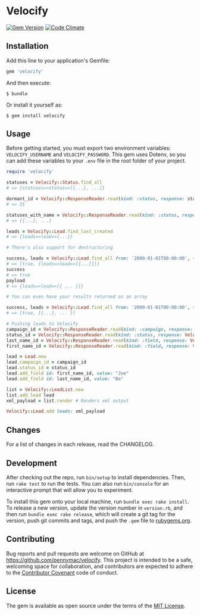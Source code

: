 # Velocify
[![Gem Version](https://badge.fury.io/rb/velocify.svg)](http://badge.fury.io/rb/velocify)
[![Code Climate](https://codeclimate.com/github/pennymac/velocify/badges/gpa.svg)](https://codeclimate.com/github/pennymac/velocify)

## Installation

Add this line to your application's Gemfile:

```ruby
gem 'velocify'
```

And then execute:

    $ bundle

Or install it yourself as:

    $ gem install velocify

## Usage

Before getting started, you must export two environment variables: ```VELOCIFY_USERNAME``` and ```VELOCIFY_PASSWORD```.
This gem uses Dotenv, so you can add these variables to your ```.env``` file in the root folder of your project.

``` ruby
require 'velocify'

statuses = Velocify::Status.find_all
# => {statuses=>status=>[{...}, ...]}

dormant_id = Velocify::ResponseReader.read(kind: :status, response: statuses).find_id_by_title 'Dormant'
# => 31

statuses_with_name = Velocify::ResponseReader.read(kind: :status, response: statuses).search_by_title 'Name'
# => [{...}, ...]

leads = Velocify::Lead.find_last_created
# => {leads=>lead=>{...}}

# There's also support for destructuring

success, leads = Velocify::Lead.find_all from: '2000-01-01T00:00:00', to: '2000-02-01T00:00:00', destruct: true
# => [true, {leads=>lead=>[{...}]}]
success
# => true
payload
# => {leads=>lead=>[{ ... }]}

# You can even have your results returned as an array

success, leads = Velocify::Lead.find_all from: '2000-01-01T00:00:00', to: '2000-02-01T00:00:00', destruct: true, return_array: true
# => [true, [{...}, ... }]

# Pushing leads to Velocify
campaign_id = Velocify::ResponseReader.read(kind: :campaign, response: Velocify::Campaign.find_all).find_id_by_title 'Test Campaign'
status_id = Velocify::ResponseReader.read(kind: :status, response: Velocify::Status.find_all).find_id_by_title 'Active'
last_name_id = Velocify::ResponseReader.read(kind: :field, response: Velocify::Field.find_all).find_id_by_title 'Last Name'
first_name_id = Velocify::ResponseReader.read(kind: :field, response: Velocify::Field.find_all).find_id_by_title 'First Name'

lead = Lead.new
lead.campaign_id = campaign_id
lead.status_id = status_id
lead.add_field id: first_name_id, value: "Joe"
lead.add_field id: last_name_id, value: "Bo"

list = Velocify::LeadList.new
list.add_lead lead
xml_payload = list.render # Renders xml output

Velocify::Lead.add leads: xml_payload
```

## Changes

For a list of changes in each release, read the CHANGELOG.

## Development

After checking out the repo, run `bin/setup` to install dependencies. Then, run `rake test` to run the tests. You can also run `bin/console` for an interactive prompt that will allow you to experiment.

To install this gem onto your local machine, run `bundle exec rake install`. To release a new version, update the version number in `version.rb`, and then run `bundle exec rake release`, which will create a git tag for the version, push git commits and tags, and push the `.gem` file to [rubygems.org](https://rubygems.org).

## Contributing

Bug reports and pull requests are welcome on GitHub at https://github.com/pennymac/velocify. This project is intended to be a safe, welcoming space for collaboration, and contributors are expected to adhere to the [Contributor Covenant](http://contributor-covenant.org) code of conduct.

## License

The gem is available as open source under the terms of the [MIT License](http://opensource.org/licenses/MIT).
